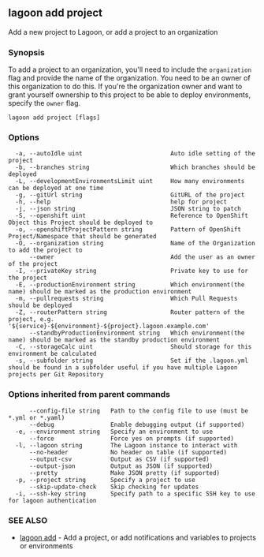 ## lagoon add project

Add a new project to Lagoon, or add a project to an organization

### Synopsis

To add a project to an organization, you'll need to include the `organization` flag and provide the name of the organization. You need to be an owner of this organization to do this.
If you're the organization owner and want to grant yourself ownership to this project to be able to deploy environments, specify the `owner` flag.

```
lagoon add project [flags]
```

### Options

```
  -a, --autoIdle uint                         Auto idle setting of the project
  -b, --branches string                       Which branches should be deployed
  -L, --developmentEnvironmentsLimit uint     How many environments can be deployed at one time
  -g, --gitUrl string                         GitURL of the project
  -h, --help                                  help for project
  -j, --json string                           JSON string to patch
  -S, --openshift uint                        Reference to OpenShift Object this Project should be deployed to
  -o, --openshiftProjectPattern string        Pattern of OpenShift Project/Namespace that should be generated
  -O, --organization string                   Name of the Organization to add the project to
      --owner                                 Add the user as an owner of the project
  -I, --privateKey string                     Private key to use for the project
  -E, --productionEnvironment string          Which environment(the name) should be marked as the production environment
  -m, --pullrequests string                   Which Pull Requests should be deployed
  -Z, --routerPattern string                  Router pattern of the project, e.g. '${service}-${environment}-${project}.lagoon.example.com'
      --standbyProductionEnvironment string   Which environment(the name) should be marked as the standby production environment
  -C, --storageCalc uint                      Should storage for this environment be calculated
  -s, --subfolder string                      Set if the .lagoon.yml should be found in a subfolder useful if you have multiple Lagoon projects per Git Repository
```

### Options inherited from parent commands

```
      --config-file string   Path to the config file to use (must be *.yml or *.yaml)
      --debug                Enable debugging output (if supported)
  -e, --environment string   Specify an environment to use
      --force                Force yes on prompts (if supported)
  -l, --lagoon string        The Lagoon instance to interact with
      --no-header            No header on table (if supported)
      --output-csv           Output as CSV (if supported)
      --output-json          Output as JSON (if supported)
      --pretty               Make JSON pretty (if supported)
  -p, --project string       Specify a project to use
      --skip-update-check    Skip checking for updates
  -i, --ssh-key string       Specify path to a specific SSH key to use for lagoon authentication
```

### SEE ALSO

* [lagoon add](lagoon_add.md)	 - Add a project, or add notifications and variables to projects or environments

